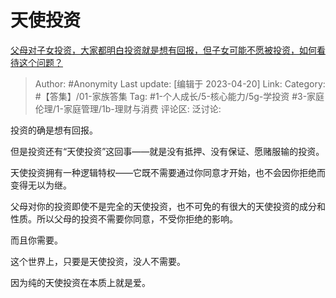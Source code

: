 # 天使投资
[父母对子女投资，大家都明白投资就是想有回报，但子女可能不愿被投资，如何看待这个问题？](https://www.zhihu.com/question/475928433/answer/2991902081)

> Author: #Anonymity
> Last update: [编辑于 2023-04-20]
> Link:
> Category: #【答集】/01-家族答集
> Tag: #1-个人成长/5-核心能力/5g-学投资 #3-家庭伦理/1-家庭管理/1b-理财与消费
> 评论区:
> 泛讨论:

投资的确是想有回报。

但是投资还有“天使投资”这回事——就是没有抵押、没有保证、愿赌服输的投资。

天使投资拥有一种逻辑特权——它既不需要通过你同意才开始，也不会因你拒绝而变得无以为继。

父母对你的投资即使不是完全的天使投资，也不可免的有很大的天使投资的成分和性质。所以父母的投资不需要你同意，不受你拒绝的影响。

而且你需要。

这个世界上，只要是天使投资，没人不需要。

因为纯的天使投资在本质上就是爱。
